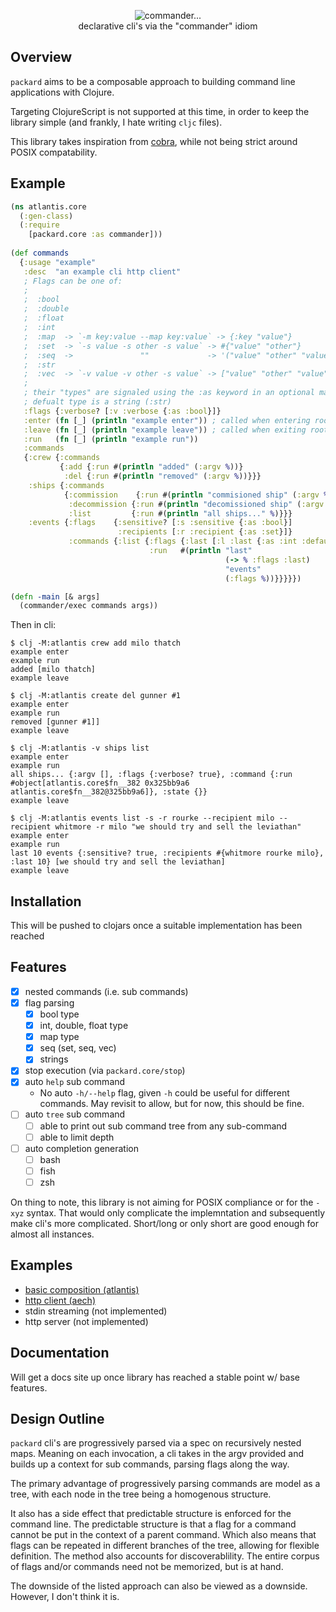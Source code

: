 <p align="center">
  <img
    src="https://y.yarn.co/5ecac47d-b771-463f-8c80-82fdc0e7c243_text.gif"
    alt="commander..."
  >
 <br/>
 declarative cli's via the "commander" idiom
</p>


## Overview

`packard` aims to be a composable approach to building command line applications
with Clojure.

Targeting ClojureScript is not supported at this time, in order to keep
the library simple (and frankly, I hate writing `cljc` files).

This library takes inspiration from [cobra](https://github.com/spf13/cobra), while
not being strict around POSIX compatability.


## Example

```clojure
(ns atlantis.core
  (:gen-class)
  (:require
    [packard.core :as commander]))
 
(def commands
  {:usage "example"
   :desc  "an example cli http client"
   ; Flags can be one of:
   ;
   ;  :bool
   ;  :double
   ;  :float
   ;  :int
   ;  :map  -> `-m key:value --map key:value` -> {:key "value"}
   ;  :set  -> `-s value -s other -s value` -> #{"value" "other"}
   ;  :seq  ->               ""             -> '("value" "other" "value")
   ;  :str
   ;  :vec  -> `-v value -v other -s value` -> ["value" "other" "value"]
   ;
   ; their "types" are signaled using the :as keyword in an optional map.
   ; defualt type is a string (:str)
   :flags {:verbose? [:v :verbose {:as :bool}]}
   :enter (fn [_] (println "example enter")) ; called when entering root command
   :leave (fn [_] (println "example leave")) ; called when exiting root command after all sub commands handled
   :run   (fn [_] (println "example run"))
   :commands
   {:crew {:commands
           {:add {:run #(println "added" (:argv %))}
            :del {:run #(println "removed" (:argv %))}}}
    :ships {:commands
            {:commission    {:run #(println "commisioned ship" (:argv %))}
             :decommission {:run #(println "decomissioned ship" (:argv %))}
             :list         {:run #(println "all ships..." %)}}}
    :events {:flags    {:sensitive? [:s :sensitive {:as :bool}]
                        :recipients [:r :recipient {:as :set}]}
             :commands {:list {:flags {:last [:l :last {:as :int :default 10}]}
                               :run   #(println "last"
                                                (-> % :flags :last)
                                                "events"
                                                (:flags %))}}}}})

(defn -main [& args]
  (commander/exec commands args))

```

Then in cli:
```shell
$ clj -M:atlantis crew add milo thatch
example enter
example run
added [milo thatch]
example leave

$ clj -M:atlantis create del gunner #1
example enter
example run
removed [gunner #1]]
example leave

$ clj -M:atlantis -v ships list
example enter
example run
all ships... {:argv [], :flags {:verbose? true}, :command {:run #object[atlantis.core$fn__382 0x325bb9a6 atlantis.core$fn__382@325bb9a6]}, :state {}}
example leave

$ clj -M:atlantis events list -s -r rourke --recipient milo --recipient whitmore -r milo "we should try and sell the leviathan"
example enter
example run
last 10 events {:sensitive? true, :recipients #{whitmore rourke milo}, :last 10} [we should try and sell the leviathan]
example leave
```

## Installation
This will be pushed to clojars once a suitable implementation has been reached


## Features

- [x] nested commands (i.e. sub commands)
- [x] flag parsing
  - [x] bool type
  - [x] int, double, float type
  - [x] map type
  - [x] seq (set, seq, vec)
  - [x] strings
- [x] stop execution (via `packard.core/stop`)
- [x] auto `help` sub command
  - No auto `-h/--help` flag, given `-h` could be useful for different
    commands. May revisit to allow, but for now, this should be fine.
- [ ] auto `tree` sub command
  - [ ] able to print out sub command tree from any sub-command
  - [ ] able to limit depth
- [ ] auto completion generation
  - [ ] bash
  - [ ] fish
  - [ ] zsh

On thing to note, this library is not aiming for POSIX compliance or for
the `-xyz` syntax. That would only complicate the implemntation and subsequently
make cli's more complicated. Short/long or only short are good enough for
almost all instances.


## Examples
  - [basic composition (atlantis)](./examples/atlantis)
  - [http client (aech)](./examples/aech)
  - stdin streaming (not implemented)
  - http server (not implemented)


## Documentation

Will get a docs site up once library has reached a stable point w/ base features.


## Design Outline

`packard` cli's are progressively parsed via a spec on recursively nested maps.
Meaning on each invocation, a cli takes in the argv provided and builds up a context
for sub commands, parsing flags along the way.

The primary advantage of progressively parsing commands are model as a tree, with each
node in the tree being a homogenous structure.

It also has a side effect that predictable structure is enforced for the command line.
The predictable structure is that a flag for a command cannot be put in the context
of a parent command. Which also means that flags can be repeated in different
branches of the tree, allowing for flexible definition. The method also accounts for
discoverablility. The entire corpus of flags and/or commands need not be memorized, but is at hand.

The downside of the listed approach can also be viewed as a downside. However,
I don't think it is.


